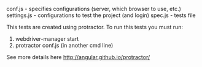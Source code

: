 conf.js - specifies configurations (server, which browser to use, etc.)
settings.js - configurations to test the project (and login)
spec.js - tests file

This tests are created using protractor.
To run this tests you must run:
1) webdriver-manager start
2) protractor conf.js (in another cmd line)

See more details here http://angular.github.io/protractor/

